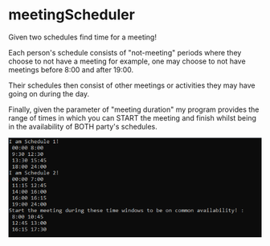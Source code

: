 # meetingScheduler
Given two schedules find time for a meeting!

Each person's schedule consists of "not-meeting" periods where they choose to not have a meeting
for example, one may choose to not have meetings before 8:00 and after 19:00.

Their schedules then consist of other meetings or activities they may have going on during the day.

Finally, given the parameter of "meeting duration" my program provides the range of times in which you can START the meeting and finish whilst being in the availability of BOTH party's schedules.

![](meetingSchedulerGHimg1.png)
